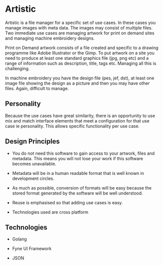 # Artistic

Artistic is a file manager for a specific set of use cases. In these cases you manage images with meta data. The images may consist of multiple files. Two immediate use cases are managing artwork for print on demand sites and managing machine embroidery designs. 

Print on Demand artwork consists of a file created and specific to a drawing programme like Adobe Illustrator or the Gimp. To put artwork on a site you need to produce at least one standard graphics file (jpg, png etc) and a range of information such as description, title, tags etc. Managing all this is challenging.

In machine embroidery you have the design file (pes, jef, dst), at least one image file showing the design as a picture and then you may have other files. Again, difficult to manage.

## Personality

Because the use cases have great similarity, there is an opportunity to use mix and match interface elements that meet a configuration for that use case ie personality. This allows specific functionality per use case.

## Design Principles

- You do not need this software to gain access to your artwork, files and metadata. This means you will not lose your work if this software becomes unavailable.

- Metadata will be in a human readable format that is well known in development circles.

- As much as possible, conversion of formats will be easy because the stored format generated by the software will be well understood.

- Reuse is emphasised so that adding use cases is easy.

- Technologies used are cross platform

## Technologies

- Golang

- Fyne UI Framework

- JSON
